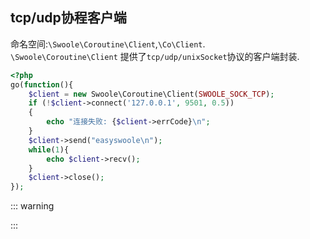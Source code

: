 ## tcp/udp协程客户端
命名空间:`\Swoole\Coroutine\Client`,`\Co\Client`.  
`\Swoole\Coroutine\Client` 提供了`tcp/udp/unixSocket`协议的客户端封装.    
```php
<?php
go(function(){
    $client = new Swoole\Coroutine\Client(SWOOLE_SOCK_TCP);
    if (!$client->connect('127.0.0.1', 9501, 0.5))
    {
        echo "连接失败: {$client->errCode}\n";
    }
    $client->send("easyswoole\n");
    while(1){
        echo $client->recv();
    }
    $client->close();
});
```
::: warning

:::